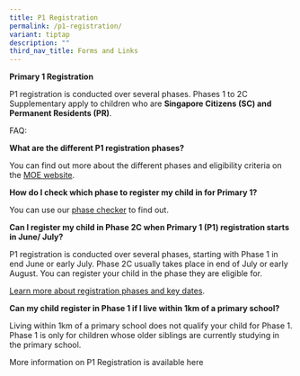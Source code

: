 ```yaml
---
title: P1 Registration
permalink: /p1-registration/
variant: tiptap
description: ""
third_nav_title: Forms and Links
---
```

<p><strong><a rel="noopener noreferrer nofollow" target="_blank">Primary 1 Registration</a></strong>
</p>
<p>P1 registration is conducted over several phases. Phases 1 to 2C Supplementary
apply to children who are&nbsp;<strong>Singapore Citizens (SC) and Permanent Residents (PR)</strong>.</p>
<p>FAQ:</p>
<p><strong>What are the different P1 registration phases?</strong>
</p>
<p>You can find out more about the different phases and eligibility criteria
on the&nbsp;<a href="https://www.moe.gov.sg/primary/p1-registration/registration-phases-key-dates" rel="noopener noreferrer nofollow" target="_blank">MOE website</a>.</p>
<p><strong>How do I check which phase to register my child in for Primary 1?</strong>
</p>
<p>You can use our&nbsp;<a href="https://www.moe.gov.sg/primary/p1-registration/registration-phases-key-dates#phasechecker" rel="noopener noreferrer nofollow" target="_blank">phase checker</a>&nbsp;to
find out.</p>
<p><strong>Can I register my child in Phase 2C when Primary 1 (P1) registration starts in June/ July?</strong>
</p>
<p>P1 registration is conducted over several phases, starting with Phase
1 in end June or early July. Phase 2C usually takes place in end of July
or early August. You can register your child in the phase they are eligible
for.</p>
<p><a href="https://www.moe.gov.sg/primary/p1-registration/registration-phases-key-dates?pt=2C" rel="noopener noreferrer nofollow" target="_blank">Learn more about registration phases and key dates</a>.</p>
<p><strong>Can my child register in Phase 1 if I live within 1km of a primary school?</strong>
</p>
<p>Living within 1km of a primary school does not qualify your child for
Phase 1. Phase 1 is only for children whose older siblings are currently
studying in the primary school.</p>
<p><a rel="noopener noreferrer nofollow" target="_blank">More information on P1 Registration is available here</a>
</p>